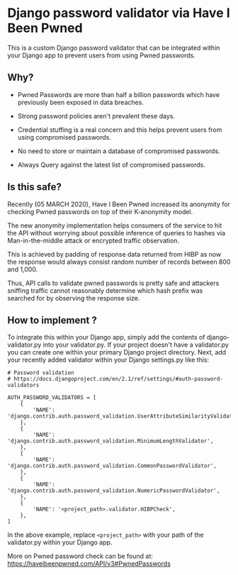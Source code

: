 # Django password validator via Have I Been Pwned
This is a custom Django password validator that can be integrated within your Django app to prevent users from using Pwned passwords. 

## Why?

* Pwned Passwords are more than half a billion passwords which have previously been exposed in data breaches. 

* Strong password policies aren't prevalent these days.

* Credential stuffing is a real concern and this helps prevent users from using compromised passwords.

* No need to store or maintain a database of compromised passwords.

* Always Query against the latest list of compromised passwords.

## Is this safe?

Recently (05 MARCH 2020), Have I Been Pwned increased its anonymity for checking Pwned passwords on top of their K-anonymity model.

The new anonymity implementation helps consumers of the service to hit the API without worrying about possible inference of 
queries to hashes via Man-in-the-middle attack or encrypted traffic observation.

This is achieved by padding of response data returned from HIBP as now the response would always consist random number of records between 800 and 1,000.

Thus, API calls to validate pwned passwords is pretty safe and attackers sniffing traffic cannot reasonably determine which hash prefix was searched for by observing the response size.



## How to implement ?

To integrate this within your Django app, simply add the contents of django-validator.py into your validator.py. 
If your project doesn't have a validator.py you can create one within your primary Django project directory. 
Next, add your recently added validator within your Django settings.py like this:

```
# Password validation
# https://docs.djangoproject.com/en/2.1/ref/settings/#auth-password-validators

AUTH_PASSWORD_VALIDATORS = [
    {
        'NAME': 'django.contrib.auth.password_validation.UserAttributeSimilarityValidator',
    },
    {
        'NAME': 'django.contrib.auth.password_validation.MinimumLengthValidator',
    },
    {
        'NAME': 'django.contrib.auth.password_validation.CommonPasswordValidator',
    },
    {
        'NAME': 'django.contrib.auth.password_validation.NumericPasswordValidator',
    },
    {
        'NAME': '<project_path>.validator.HIBPCheck',
    },
]
```

In the above example, replace `<project_path>`  with your path of the validator.py within your Django app.


More on Pwned password check can be found at: https://haveibeenpwned.com/API/v3#PwnedPasswords
